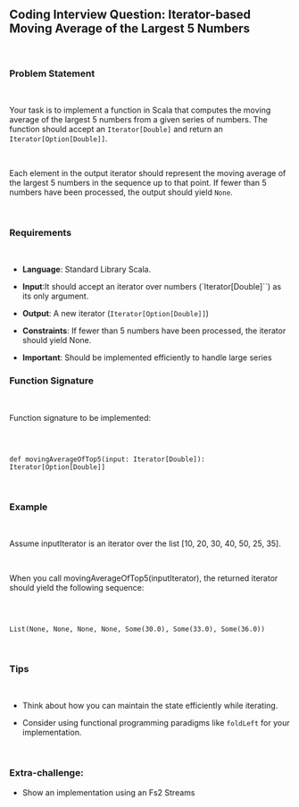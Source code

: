 ## Coding Interview Question: Iterator-based Moving Average of the Largest 5 Numbers

​

### Problem Statement

​

Your task is to implement a function in Scala that computes the moving average of the largest 5 numbers from a given series of numbers. The function should accept an `Iterator[Double]` and return an `Iterator[Option[Double]]`.

​

Each element in the output iterator should represent the moving average of the largest 5 numbers in the sequence up to that point. If fewer than 5 numbers have been processed, the output should yield `None`.

​

### Requirements

​

- **Language**: Standard Library Scala.

- **Input**:It should accept an iterator over numbers (`Iterator[Double]``) as its only argument.

- **Output**: A new iterator (`Iterator[Option[Double]]`)

- **Constraints**: If fewer than 5 numbers have been processed, the iterator should yield None.

- **Important**: Should be implemented efficiently to handle large series



### Function Signature

​

Function signature to be implemented:

​

```

def movingAverageOfTop5(input: Iterator[Double]): Iterator[Option[Double]]

```

​

### Example

​

Assume inputIterator is an iterator over the list [10, 20, 30, 40, 50, 25, 35].

​

When you call movingAverageOfTop5(inputIterator), the returned iterator should yield the following sequence:

​

```

List(None, None, None, None, Some(30.0), Some(33.0), Some(36.0))

```

​

### Tips

​

- Think about how you can maintain the state efficiently while iterating.

- Consider using functional programming paradigms like `foldLeft` for your implementation.

​

### Extra-challenge:

- Show an implementation using an Fs2 Streams 
